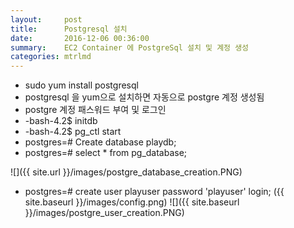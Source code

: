 ```yaml
---
layout:     post
title:      Postgresql 설치
date:       2016-12-06 00:36:00
summary:    EC2 Container 에 PostgreSql 설치 및 계정 생성
categories: mtrlmd
---
```



* sudo yum install postgresql
* postgresql 을 yum으로 설치하면 자동으로 postgre 계정 생성됨
* postgre 계정 패스워드 부여 및 로그인
* -bash-4.2$ initdb
* -bash-4.2$ pg_ctl start
* postgres=# Create database playdb;
* postgres=# select * from pg_database;

![]({{ site.url }}/images/postgre_database_creation.PNG)





* postgres=# create user playuser password 'playuser' login;
({{ site.baseurl }}/images/config.png)
![]({{ site.baseurl }}/images/postgre_user_creation.PNG)
